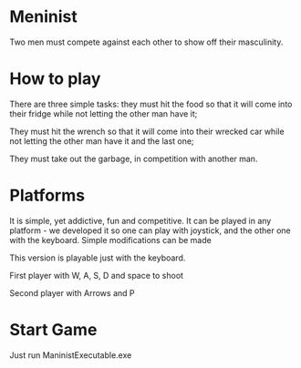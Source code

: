 # Meninist
Two men must compete against each other to show off their masculinity. 

# How to play
There are three simple tasks: they must hit the food so that it will come into their fridge while not letting the other man have it;

They must hit the wrench so that it will come into their wrecked car while not letting the other man have it and the last one;

They must take out the garbage, in competition with another man.

# Platforms
It is simple, yet addictive, fun and competitive. It can be played in any platform - we developed it so one can play with joystick, and the other one with the keyboard. Simple modifications can be made

This version is playable just with the keyboard.

First player with W, A, S, D and space to shoot

Second player with Arrows and P

# Start Game
Just run ManinistExecutable.exe
